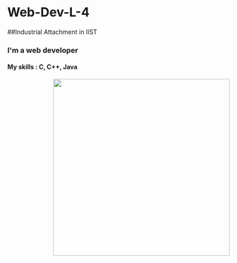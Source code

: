 # Web-Dev-L-4
##Industrial Attachment in IIST 
### I'm a web developer
#### My skills : C, C++, Java
<img  align="right" width="400" src="https://image.shutterstock.com/image-vector/young-woman-character-sitting-laptop-600w-1731219631.jpg" >
